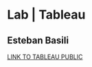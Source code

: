 # Lab | Tableau

## Esteban Basili
[LINK TO TABLEAU PUBLIC](https://public.tableau.com/app/profile/esteban.basili/viz/tableau-lab_17397896424900/Gender)